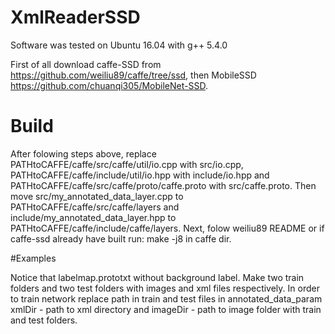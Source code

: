 # XmlReaderSSD

Software was tested on Ubuntu 16.04 with g++ 5.4.0

First of all download caffe-SSD from https://github.com/weiliu89/caffe/tree/ssd, then MobileSSD https://github.com/chuanqi305/MobileNet-SSD. 

# Build

After folowing steps above, replace  PATHtoCAFFE/caffe/src/caffe/util/io.cpp with src/io.cpp, PATHtoCAFFE/caffe/include/util/io.hpp with include/io.hpp and PATHtoCAFFE/caffe/src/caffe/proto/caffe.proto with src/caffe.proto. Then move src/my_annotated_data_layer.cpp to PATHtoCAFFE/caffe/src/caffe/layers and include/my_annotated_data_layer.hpp to PATHtoCAFFE/caffe/include/caffe/layers.
Next, folow weiliu89 README or if caffe-ssd already have built run: make -j8 in caffe dir.

#Examples

Notice that labelmap.prototxt without background label. Make two train folders and two test folders with images and xml files respectively. In order to train network replace path in train and test files in annotated_data_param xmlDir - path to xml directory and imageDir - path to image folder with train and test folders. 
